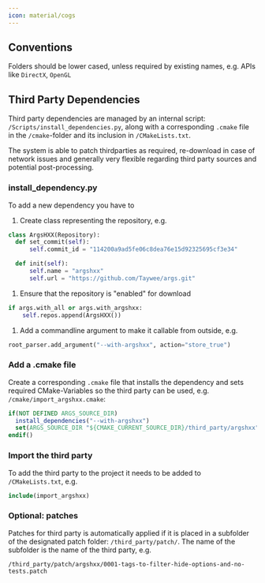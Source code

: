 ```yaml
---
icon: material/cogs
---
```


## Conventions

Folders should be lower cased, unless required by existing names, e.g. APIs like `DirectX`, `OpenGL`

## Third Party Dependencies

Third party dependencies are managed by an internal script: `/Scripts/install_dependencies.py`, along with a corresponding `.cmake` file in the `/cmake`-folder and its inclusion in `/CMakeLists.txt`. 

The system is able to patch thirdparties as required, re-download in case of network issues and generally very flexible regarding third party sources and potential post-processing.

### install_dependency.py

To add a new dependency you have to

1. Create class representing the repository, e.g.  
  ```python
  class ArgsHXX(Repository):
    def set_commit(self):
        self.commit_id = "114200a9ad5fe06c8dea76e15d92325695cf3e34"

    def init(self):
        self.name = "argshxx"
        self.url = "https://github.com/Taywee/args.git"
  ```
1. Ensure that the repository is "enabled" for download
  ```python
  if args.with_all or args.with_argshxx:
      self.repos.append(ArgsHXX())
  ```
1. Add a commandline argument to make it callable from outside, e.g.  
  ```python
  root_parser.add_argument("--with-argshxx", action="store_true")
  ```

### Add a .cmake file

Create a corresponding `.cmake` file that installs the dependency and sets required CMake-Variables so the third party can be used, e.g. `/cmake/import_argshxx.cmake`:

```CMake
if(NOT DEFINED ARGS_SOURCE_DIR)
  install_dependencies("--with-argshxx")
  set(ARGS_SOURCE_DIR "${CMAKE_CURRENT_SOURCE_DIR}/third_party/argshxx")
endif()
```

### Import the third party

To add the third party to the project it needs to be added to `/CMakeLists.txt`, e.g.

```CMake
include(import_argshxx)
```

### Optional: patches

Patches for third party is automatically applied if it is placed in a subfolder of the designated patch folder: `/third_party/patch/`. The name of the subfolder is the name of the third party, e.g.
```
/third_party/patch/argshxx/0001-tags-to-filter-hide-options-and-no-tests.patch
```